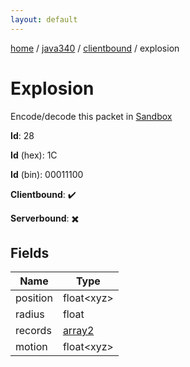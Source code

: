```yaml
---
layout: default
---
```


[home](/)  /  [java340](/protocol/java340)  /  [clientbound](/protocol/java340/clientbound)  /  explosion

# Explosion

Encode/decode this packet in [Sandbox](../../../sandbox/java340#Clientbound.Explosion)

**Id**: 28

**Id** (hex): 1C

**Id** (bin): 00011100

**Clientbound**: ✔️

**Serverbound**: ✖️

## Fields

Name | Type
---|---
position | float&lt;xyz&gt;
radius | float
records | [array2](/protocol/java340/arrays)
motion | float&lt;xyz&gt;
